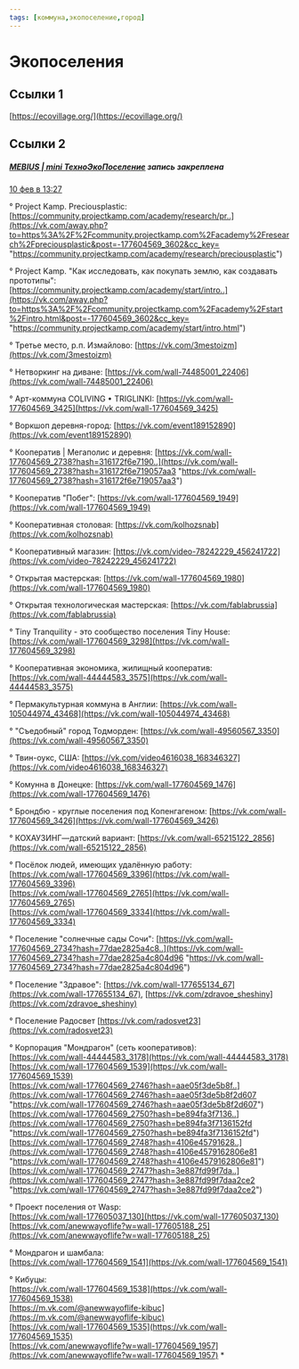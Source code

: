 ```yaml
---
tags: [коммуна,экопоселение,город]
---
```

# Экопоселения


## Ссылки 1
[https://ecovillage.org/](https://ecovillage.org/)

## Ссылки 2
##### [MEBIUS | mini ТехноЭкоПоселение](https://vk.com/anewwayoflife) запись закреплена

[10 фев в 13:27](https://vk.com/wall-177604569_3602)

° Project Kamp. Preciousplastic: [https://community.projectkamp.com/academy/research/pr..](https://vk.com/away.php?to=https%3A%2F%2Fcommunity.projectkamp.com%2Facademy%2Fresearch%2Fpreciousplastic&post=-177604569_3602&cc_key= "https://community.projectkamp.com/academy/research/preciousplastic")  
  
° Project Kamp. "Как исследовать, как покупать землю, как создавать прототипы":  
[https://community.projectkamp.com/academy/start/intro..](https://vk.com/away.php?to=https%3A%2F%2Fcommunity.projectkamp.com%2Facademy%2Fstart%2Fintro.html&post=-177604569_3602&cc_key= "https://community.projectkamp.com/academy/start/intro.html")  
  
° Третье место, р.п. Измайлово: [https://vk.com/3mestoizm](https://vk.com/3mestoizm)  
  
° Нетворкинг на диване: [https://vk.com/wall-74485001_22406](https://vk.com/wall-74485001_22406)  
  
° Арт-коммуна COLIVING • TRIGLINKI: [https://vk.com/wall-177604569_3425](https://vk.com/wall-177604569_3425)  
  
° Воркшоп деревня-город: [https://vk.com/event189152890](https://vk.com/event189152890)  
  
° Кооператив | Мегаполис и деревня: [https://vk.com/wall-177604569_2738?hash=316172f6e7190..](https://vk.com/wall-177604569_2738?hash=316172f6e719057aa3 "https://vk.com/wall-177604569_2738?hash=316172f6e719057aa3")  
  
° Кооператив "Побег": [https://vk.com/wall-177604569_1949](https://vk.com/wall-177604569_1949)  
  
° Кооперативная столовая: [https://vk.com/kolhozsnab](https://vk.com/kolhozsnab)  
  
° Кооперативный магазин: [https://vk.com/video-78242229_456241722](https://vk.com/video-78242229_456241722)  
  
° Открытая мастерская: [https://vk.com/wall-177604569_1980](https://vk.com/wall-177604569_1980)  
  
° Открытая технологическая мастерская: [https://vk.com/fablabrussia](https://vk.com/fablabrussia)  
  
° Tiny Tranquility - это сообщество поселения Tiny House: [https://vk.com/wall-177604569_3298](https://vk.com/wall-177604569_3298)  
  
° Кооперативная экономика, жилищный кооператив: [https://vk.com/wall-44444583_3575](https://vk.com/wall-44444583_3575)  
  
° Пермакультурная коммуна в Англии: [https://vk.com/wall-105044974_43468](https://vk.com/wall-105044974_43468)  
  
° "Съедобный" город Тодморден: [https://vk.com/wall-49560567_3350](https://vk.com/wall-49560567_3350)  
  
° Твин-оукс, США: [https://vk.com/video4616038_168346327](https://vk.com/video4616038_168346327)  
  
° Комунна в Донецке: [https://vk.com/wall-177604569_1476](https://vk.com/wall-177604569_1476)  
  
° Брондбю - круглые поселения под Копенгагеном: [https://vk.com/wall-177604569_3426](https://vk.com/wall-177604569_3426)  
  
° КОХАУЗИНГ—датский вариант: [https://vk.com/wall-65215122_2856](https://vk.com/wall-65215122_2856)  
  
° Посёлок людей, имеющих удалённую работу:  
[https://vk.com/wall-177604569_3396](https://vk.com/wall-177604569_3396)  
[https://vk.com/wall-177604569_2765](https://vk.com/wall-177604569_2765)  
[https://vk.com/wall-177604569_3334](https://vk.com/wall-177604569_3334)  
  
° Поселение "солнечные сады Сочи": [https://vk.com/wall-177604569_2734?hash=77dae2825a4c8..](https://vk.com/wall-177604569_2734?hash=77dae2825a4c804d96 "https://vk.com/wall-177604569_2734?hash=77dae2825a4c804d96")  
  
° Поселение "Здравое": [https://vk.com/wall-177655134_67](https://vk.com/wall-177655134_67), [https://vk.com/zdravoe_sheshiny](https://vk.com/zdravoe_sheshiny)  
  
° Поселение Радосвет [https://vk.com/radosvet23](https://vk.com/radosvet23)  
  
° Корпорация "Мондрагон" (сеть кооперативов):  
[https://vk.com/wall-44444583_3178](https://vk.com/wall-44444583_3178)  
[https://vk.com/wall-177604569_1539](https://vk.com/wall-177604569_1539)  
[https://vk.com/wall-177604569_2746?hash=aae05f3de5b8f..](https://vk.com/wall-177604569_2746?hash=aae05f3de5b8f2d607 "https://vk.com/wall-177604569_2746?hash=aae05f3de5b8f2d607")  
[https://vk.com/wall-177604569_2750?hash=be894fa3f7136..](https://vk.com/wall-177604569_2750?hash=be894fa3f7136152fd "https://vk.com/wall-177604569_2750?hash=be894fa3f7136152fd")  
[https://vk.com/wall-177604569_2748?hash=4106e45791628..](https://vk.com/wall-177604569_2748?hash=4106e4579162806e81 "https://vk.com/wall-177604569_2748?hash=4106e4579162806e81")  
[https://vk.com/wall-177604569_2747?hash=3e887fd99f7da..](https://vk.com/wall-177604569_2747?hash=3e887fd99f7daa2ce2 "https://vk.com/wall-177604569_2747?hash=3e887fd99f7daa2ce2")  
  
° Проект поселения от Wasp:  
[https://vk.com/wall-177605037_130](https://vk.com/wall-177605037_130)  
[https://vk.com/anewwayoflife?w=wall-177605188_25](https://vk.com/anewwayoflife?w=wall-177605188_25)  
  
° Мондрагон и шамбала:  
[https://vk.com/wall-177604569_1541](https://vk.com/wall-177604569_1541)  
  
° Кибуцы:  
[https://vk.com/wall-177604569_1538](https://vk.com/wall-177604569_1538)  
[https://m.vk.com/@anewwayoflife-kibuc](https://m.vk.com/@anewwayoflife-kibuc)  
[https://vk.com/wall-177604569_1535](https://vk.com/wall-177604569_1535)  
[https://vk.com/anewwayoflife?w=wall-177604569_1957](https://vk.com/anewwayoflife?w=wall-177604569_1957)
* 

